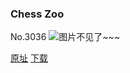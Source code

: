 ### Chess Zoo
No.3036
![图片不见了~~~](https://imgs.xkcd.com/comics/chess_zoo.png)

[原址](https://xkcd.com//3036) [下载](https://imgs.xkcd.com/comics/chess_zoo.png)

